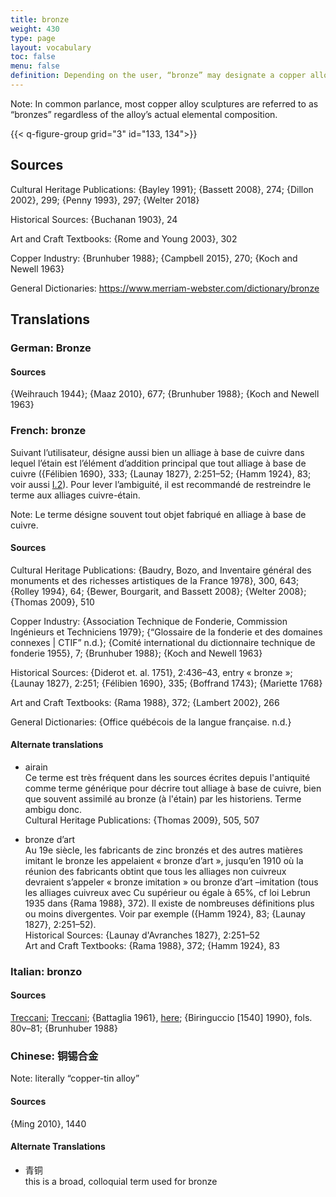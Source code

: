 ```yaml
---
title: bronze
weight: 430
type: page
layout: vocabulary
toc: false
menu: false
definition: Depending on the user, “bronze” may designate a copper alloy that has tin as the primary added element or any other copper-based alloy. We recommend using the term “bronze” specifically for copper-tin alloys unless qualified by another term (e.g., “silicon bronze”). See [I.2§1](#I.2§1).
---
```


<div class="backmatter">

Note: In common parlance, most copper alloy sculptures are referred to as “bronzes” regardless of the alloy’s actual elemental composition.

</div>

{{< q-figure-group grid="3" id="133, 134">}}

## Sources

Cultural Heritage Publications: {Bayley 1991}; {Bassett 2008}, 274; {Dillon 2002}, 299; {Penny 1993}, 297; {Welter 2018}

Historical Sources: {Buchanan 1903}, 24

Art and Craft Textbooks: {Rome and Young 2003}, 302

Copper Industry: {Brunhuber 1988}; {Campbell 2015}, 270; {Koch and Newell 1963}

General Dictionaries: <https://www.merriam-webster.com/dictionary/bronze>

## Translations

<div class="accordion">

### German: **Bronze**

#### Sources

{Weihrauch 1944}; {Maaz 2010}, 677; {Brunhuber 1988}; {Koch and Newell 1963}    

### French: **bronze**

  Suivant l’utilisateur, désigne aussi bien un alliage à base de cuivre dans lequel l’étain est l’élément d’addition principal que tout alliage à base de cuivre ({Félibien 1690}, 333; {Launay 1827}, 2:251–52; {Hamm 1924}, 83; voir aussi [I.2](#I.2)). Pour lever l’ambiguité, il est recommandé de restreindre le terme aux alliages cuivre-étain.

<div class="backmatter">
  Note: Le terme désigne souvent tout objet fabriqué en alliage à base de cuivre.
</div>

#### Sources

Cultural Heritage Publications: {Baudry, Bozo, and Inventaire général des monuments et des richesses artistiques de la France 1978}, 300, 643; {Rolley 1994}, 64; {Bewer, Bourgarit, and Bassett 2008}; {Welter 2008}; {Thomas 2009}, 510

Copper Industry: {Association Technique de Fonderie, Commission Ingénieurs et Techniciens 1979}; {“Glossaire de la fonderie et des domaines connexes | CTIF” n.d.}; {Comité international du dictionnaire technique de fonderie 1955}, 7; {Brunhuber 1988}; {Koch and Newell 1963}

Historical Sources: {Diderot et. al. 1751}, 2:436–43, entry « bronze »; {Launay 1827}, 2:251; {Félibien 1690}, 335; {Boffrand 1743}; {Mariette 1768}

Art and Craft Textbooks: {Rama 1988}, 372; {Lambert 2002}, 266

General Dictionaries: {Office québécois de la langue française. n.d.}

#### Alternate translations

- airain<br />
Ce terme est très fréquent dans les sources écrites depuis l'antiquité comme terme générique pour décrire tout alliage à base de cuivre, bien que souvent assimilé au bronze (à l'étain) par les historiens. Terme ambigu donc.<br />
Cultural Heritage Publications: {Thomas 2009}, 505, 507

- bronze d’art<br />
Au 19e siècle, les fabricants de zinc bronzés et des autres matières imitant le bronze les appelaient « bronze d’art », jusqu’en 1910 où la réunion des fabricants obtint que tous les alliages non cuivreux devraient s’appeler « bronze imitation » ou bronze d’art –imitation (tous les alliages cuivreux avec Cu supérieur ou égale à 65%, cf loi Lebrun 1935 dans {Rama 1988}, 372). Il existe de nombreuses définitions plus ou moins divergentes. Voir par exemple ({Hamm 1924}, 83; {Launay 1827}, 2:251–52).<br />
Historical Sources: {Launay d'Avranches 1827}, 2:251–52<br />
Art and Craft Textbooks: {Rama 1988}, 372; {Hamm 1924}, 83

### Italian: **bronzo**

#### Sources
[Treccani](http://www.treccani.it/vocabolario/bronzo/); [Treccani](https://www.treccani.it/enciclopedia/fusione_%28Enciclopedia-Italiana%29/); {Battaglia 1961}, [here](http://www.gdli.it/pdf_viewer/Scripts/pdf.js/web/viewer.asp?file=/PDF/GDLI02/GDLI_02_ocr_400.pdf&parola); {Biringuccio \[1540\] 1990}, fols. 80v–81; {Brunhuber 1988}

### Chinese: **铜锡合金**

<div class="backmatter">

Note: literally “copper-tin alloy”

</div>

#### Sources

{Ming 2010}, 1440

#### Alternate Translations
- 青铜<br />
this is a broad, colloquial term used for bronze
